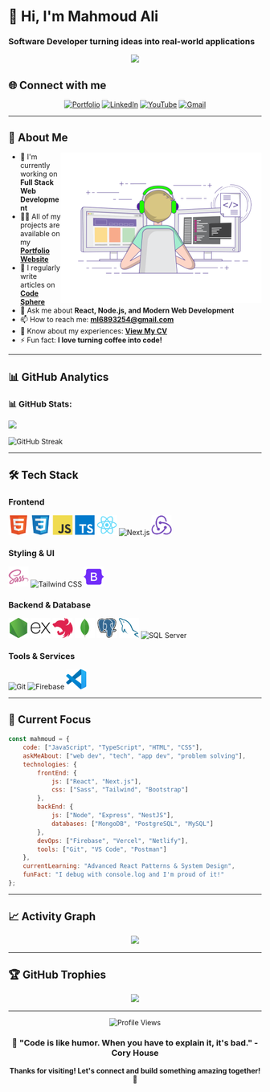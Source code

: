 # 👋 Hi, I'm Mahmoud Ali
### Software Developer turning ideas into real-world applications

<div align="center">
  <img src="https://media.giphy.com/media/M9gbBd9nbDrOTu1Mqx/giphy.gif" width="100"/>
</div>

## 🌐 Connect with me

<div align="center">
  
[![Portfolio](https://img.shields.io/badge/Portfolio-FF5722?style=for-the-badge&logo=google-chrome&logoColor=white)](https://mahmoud-ali-ze8h.vercel.app/)
[![LinkedIn](https://img.shields.io/badge/LinkedIn-0077B5?style=for-the-badge&logo=linkedin&logoColor=white)](https://www.linkedin.com/in/mahmoudfrontenddeveloper/)
[![YouTube](https://img.shields.io/badge/YouTube-FF0000?style=for-the-badge&logo=youtube&logoColor=white)](https://www.youtube.com/@sphere_of_mahmoud)
[![Gmail](https://img.shields.io/badge/Gmail-D14836?style=for-the-badge&logo=gmail&logoColor=white)](mailto:ml6893254@gmail.com)

</div>

---

## 🚀 About Me

<img align="right" alt="Coding" width="400" src="https://raw.githubusercontent.com/devSouvik/devSouvik/master/gif3.gif">

- 🔭 I'm currently working on **Full Stack Web Development**
- 👨‍💻 All of my projects are available on my [**Portfolio Website**](https://mahmoud-ali-ze8h.vercel.app/)
- 📝 I regularly write articles on [**Code Sphere**](https://www.facebook.com/profile.php?id=61573550532089)
- 💬 Ask me about **React, Node.js, and Modern Web Development**
- 📫 How to reach me: **ml6893254@gmail.com**
- 📄 Know about my experiences: [**View My CV**](https://drive.google.com/file/d/1_gydfpWBb9NmYXQAvAhNlLGvhRSR-Asa/view?usp=drive_link)
- ⚡ Fun fact: **I love turning coffee into code!**

---

## 📊 GitHub Analytics


### 📊 GitHub Stats:

<picture>
  <source
    srcset="https://github-readme-streak-stats.herokuapp.com/?user=mahmoudAliaboElhassan&show_icons=true&theme=radical"
    media="(prefers-color-scheme: dark)"
  />
  <source
    srcset="https://github-readme-streak-stats.herokuapp.com/?user=mahmoudAliaboElhassan&show_icons=true&theme=radical"
    media="(prefers-color-scheme: light), (prefers-color-scheme: no-preference)"
  />
  <img src="https://github-readme-streak-stats.herokuapp.com/?user=mahmoudAliaboElhassan&show_icons=true&theme=radical" />
</picture>

![GitHub Streak](https://streak-stats.demolab.com/?user=mahmoudAliaboElhassan&theme=radical)


---

## 🛠️ Tech Stack

### Frontend
<p align="left">
  <img src="https://raw.githubusercontent.com/devicons/devicon/master/icons/html5/html5-original.svg" alt="HTML5" width="40" height="40"/>
  <img src="https://raw.githubusercontent.com/devicons/devicon/master/icons/css3/css3-original.svg" alt="CSS3" width="40" height="40"/>
  <img src="https://raw.githubusercontent.com/devicons/devicon/master/icons/javascript/javascript-original.svg" alt="JavaScript" width="40" height="40"/>
  <img src="https://raw.githubusercontent.com/devicons/devicon/master/icons/typescript/typescript-original.svg" alt="TypeScript" width="40" height="40"/>
  <img src="https://raw.githubusercontent.com/devicons/devicon/master/icons/react/react-original.svg" alt="React" width="40" height="40"/>
  <img src="https://cdn.worldvectorlogo.com/logos/nextjs-2.svg" alt="Next.js" width="40" height="40"/>
  <img src="https://raw.githubusercontent.com/devicons/devicon/master/icons/redux/redux-original.svg" alt="Redux" width="40" height="40"/>
</p>

### Styling & UI
<p align="left">
  <img src="https://raw.githubusercontent.com/devicons/devicon/master/icons/sass/sass-original.svg" alt="SASS" width="40" height="40"/>
  <img src="https://www.vectorlogo.zone/logos/tailwindcss/tailwindcss-icon.svg" alt="Tailwind CSS" width="40" height="40"/>
  <img src="https://raw.githubusercontent.com/devicons/devicon/master/icons/bootstrap/bootstrap-plain.svg" alt="Bootstrap" width="40" height="40"/>
</p>

### Backend & Database
<p align="left">
  <img src="https://raw.githubusercontent.com/devicons/devicon/master/icons/nodejs/nodejs-original.svg" alt="Node.js" width="40" height="40"/>
  <img src="https://raw.githubusercontent.com/devicons/devicon/master/icons/express/express-original.svg" alt="Express" width="40" height="40"/>
  <img src="https://raw.githubusercontent.com/devicons/devicon/master/icons/nestjs/nestjs-plain.svg" alt="NestJS" width="40" height="40"/>
  <img src="https://raw.githubusercontent.com/devicons/devicon/master/icons/mongodb/mongodb-original.svg" alt="MongoDB" width="40" height="40"/>
  <img src="https://raw.githubusercontent.com/devicons/devicon/master/icons/postgresql/postgresql-original.svg" alt="PostgreSQL" width="40" height="40"/>
  <img src="https://raw.githubusercontent.com/devicons/devicon/master/icons/mysql/mysql-original.svg" alt="MySQL" width="40" height="40"/>
  <img src="https://www.svgrepo.com/show/303229/microsoft-sql-server-logo.svg" alt="SQL Server" width="40" height="40"/>
</p>

### Tools & Services
<p align="left">
  <img src="https://www.vectorlogo.zone/logos/git-scm/git-scm-icon.svg" alt="Git" width="40" height="40"/>
  <img src="https://www.vectorlogo.zone/logos/firebase/firebase-icon.svg" alt="Firebase" width="40" height="40"/>
  <img src="https://raw.githubusercontent.com/devicons/devicon/master/icons/vscode/vscode-original.svg" alt="VS Code" width="40" height="40"/>
</p>

---

## 🎯 Current Focus

```javascript
const mahmoud = {
    code: ["JavaScript", "TypeScript", "HTML", "CSS"],
    askMeAbout: ["web dev", "tech", "app dev", "problem solving"],
    technologies: {
        frontEnd: {
            js: ["React", "Next.js"],
            css: ["Sass", "Tailwind", "Bootstrap"]
        },
        backEnd: {
            js: ["Node", "Express", "NestJS"],
            databases: ["MongoDB", "PostgreSQL", "MySQL"]
        },
        devOps: ["Firebase", "Vercel", "Netlify"],
        tools: ["Git", "VS Code", "Postman"]
    },
    currentLearning: "Advanced React Patterns & System Design",
    funFact: "I debug with console.log and I'm proud of it!"
};
```

---

## 📈 Activity Graph

<div align="center">
  <img src="https://github-readme-activity-graph.vercel.app/graph?username=mahmoudAliaboElhassan&theme=radical&hide_border=true" />
</div>

---

## 🏆 GitHub Trophies

<div align="center">
  <img src="https://github-profile-trophy.vercel.app/?username=mahmoudAliaboElhassan&theme=radical&no-frame=true&no-bg=false&margin-w=4" />
</div>

---

<div align="center">
  <img src="https://komarev.com/ghpvc/?username=mahmoudAliaboElhassan&label=Profile%20views&color=0e75b6&style=flat" alt="Profile Views" />
  
  ### 💫 "Code is like humor. When you have to explain it, it's bad." - Cory House
  
  **Thanks for visiting! Let's connect and build something amazing together! 🚀**
</div>
